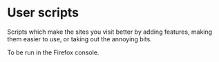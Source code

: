 # User scripts

Scripts which make the sites you visit better by adding features, making them easier to use, or taking out the annoying bits.

To be run in the Firefox console.
